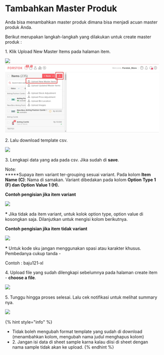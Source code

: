 # Tambahkan Master Produk

Anda bisa menambahkan master produk dimana bisa menjadi acuan master produk Anda.

Berikut merupakan langkah-langkah yang dilakukan untuk create master produk :&#x20;

1\. Klik Upload New Master Items pada halaman item.&#x20;

![](https://lh3.googleusercontent.com/ZkoMRGc2b5dCWHpJDdy3nKLwJ\_\_EZgZbxBzCCLLawS93MOAMuQZHFM9j7tZsjb1uvms3esF4T5SaC\_AmVMcuMHmJwJ882\_5YUixgbr2GXiSd0NbfuhIw0K4u0xyPyEwwHVIN8J7N) ![](<../../.gitbook/assets/itemm (1).jpg>)

2\. Lalu download template csv.&#x20;

![](https://s3.amazonaws.com/cdn.freshdesk.com/data/helpdesk/attachments/production/48021328505/original/BbKTzhCmHCcLExm\_QwTnAySbUHMG-NjR-g.png?1578038505)

3\. Lengkapi data yang ada pada csv. Jika sudah di **save**.

Note:\
**\***Supaya item variant ter-grouping sesuai variant. Pada kolom **Item Name (C)**: Nama di samakan. Variant dibedakan pada kolom **Option Type 1 (F) dan Option Value 1 (H).**

**Contoh pengisian jika item variant**

![](https://s3.amazonaws.com/cdn.freshdesk.com/data/helpdesk/attachments/production/48076128349/original/q55a-Y6aMF9rcz\_X\_Bd4k4SKZZ4pLjsx3Q.png?1607922965)

**\*** Jika tidak ada item variant, untuk kolok option type, option value di kosongkan saja. Dilanjutkan untuk mengisi kolom berikutnya.

**Contoh pengisian jika item tidak variant**

![](https://s3.amazonaws.com/cdn.freshdesk.com/data/helpdesk/attachments/production/48076128375/original/VSkXCNKVGNoSo\_Cs1TsM5RSPBsdE\_AiFzA.png?1607922976)

**\*** Untuk kode sku jangan menggunakan spasi atau karakter khusus. Pembedanya cukup tanda -&#x20;

&#x20; Contoh : baju121-xl

4\. Upload file yang sudah dilengkapi sebelumnya pada halaman create item - **choose a file**.&#x20;

![](https://s3.amazonaws.com/cdn.freshdesk.com/data/helpdesk/attachments/production/48021339929/original/TQQ3xkWBgjTW9k2rA1dpnicQBkos3lOXAA.png?1578044400)

5\. Tunggu hingga proses selesai. Lalu cek notifikasi untuk melihat summary nya.&#x20;

![](https://s3.amazonaws.com/cdn.freshdesk.com/data/helpdesk/attachments/production/48021340934/original/uwFX8Qz9ItKTFJhyVwabne85E\_2Ueosdxg.png?1578044976)

{% hint style="info" %}
* Tidak boleh mengubah format template yang sudah di download (menambahkan kolom, mengubah nama judul menghapus kolom)
* 2\. Jangan isi data di sheet sample karna kalau diisi di sheet dengan nama sample tidak akan ke upload.
{% endhint %}
